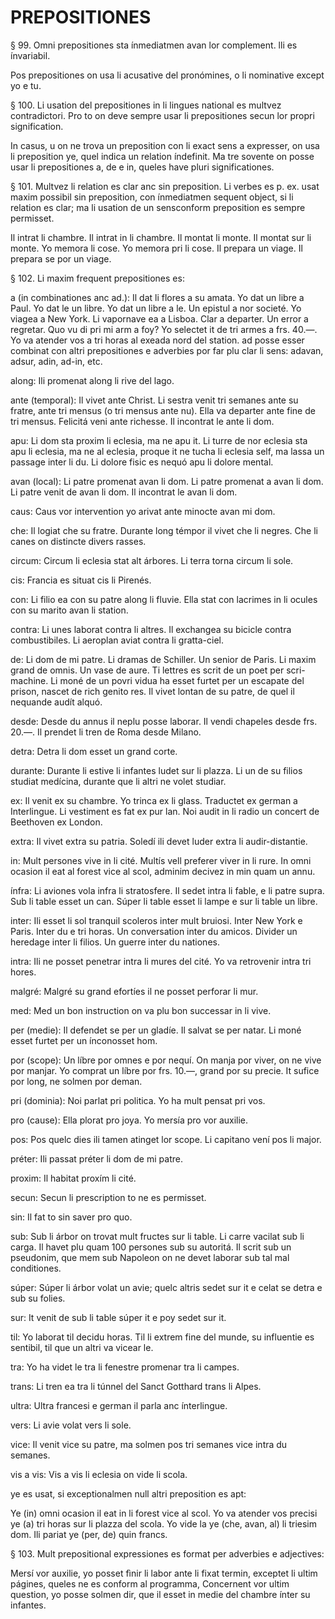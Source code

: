 # PREPOSITIONES

§ 99. Omni prepositiones sta ínmediatmen avan lor complement. lli es ínvariabil.

Pos prepositiones on usa li acusative del pronómines, o li nominative except yo e tu.

§ 100. Li usation del prepositiones in li lingues national es multvez contradictori. Pro to on deve sempre usar li prepositiones secun lor propri signification.

In casus, u on ne trova un preposition con li exact sens a expresser, on usa li preposition ye, quel indica un relation índefinit. Ma tre sovente on posse usar li prepositiones a, de e in, queles have pluri significationes.

§ 101. Multvez li relation es clar anc sin preposition. Li verbes es p. ex. usat maxim possibil sin preposition, con ínmediatmen sequent object, si li relation es clar; ma li usation de un sensconform preposition es sempre permisset.

Il intrat li chambre. Il intrat in li chambre. Il montat li monte. Il montat sur li monte. Yo memora li cose. Yo memora pri li cose. Il prepara un viage. Il prepara se por un viage.

§ 102. Li maxim frequent prepositiones es:

a (in combinationes anc ad.): Il dat li flores a su amata. Yo dat un libre a Paul. Yo dat le un libre. Yo dat un libre a le. Un epistul a nor societé. Yo viagea a New York. Li vapornave ea a Lisboa. Clar a departer. Un error a regretar. Quo vu di pri mi arm a foy? Yo selectet it de tri armes a frs. 40.—. Yo va atender vos a tri horas al exeada nord del station. ad posse esser combinat con altri prepositiones e adverbies por far plu clar li sens: adavan, adsur, adin, ad-in, etc.

along: Ili promenat along li rive del lago.

ante (temporal): Il vivet ante Christ. Li sestra venit tri semanes ante su fratre, ante tri mensus (o tri mensus ante nu). Ella va departer ante fine de tri mensus. Felicitá veni ante richesse. Il incontrat le ante li dom.

apu: Li dom sta proxim li eclesia, ma ne apu it. Li turre de nor eclesia sta apu li eclesia, ma ne al eclesia, proque it ne tucha li eclesia self, ma lassa un passage inter li du. Li dolore fisic es nequó apu li dolore mental.

avan (local): Li patre promenat avan li dom. Li patre promenat a avan li dom. Li patre venit de avan li dom. Il incontrat le avan li dom.

caus: Caus vor intervention yo arivat ante minocte avan mi dom.

che: Il logiat che su fratre. Durante long témpor il vivet che li negres. Che li canes on distincte divers rasses.

circum: Circum li eclesia stat alt árbores. Li terra torna circum li sole.

cis: Francia es situat cis li Pirenés.

con: Li filio ea con su patre along li fluvie. Ella stat con lacrimes in li ocules con su marito avan li station.

contra: Li unes laborat contra li altres. Il exchangea su bicicle contra combustibiles. Li aeroplan aviat contra li gratta-ciel.

de: Li dom de mi patre. Li dramas de Schiller. Un senior de Paris. Li maxim grand de omnis. Un vase de aure. Ti lettres es scrit de un poet per scri-machine. Li moné de un povri vidua ha esset furtet per un escapate del prison, nascet de rich genito res. Il vivet lontan de su patre, de quel il nequande audít alquó.

desde: Desde du annus il neplu posse laborar. Il vendi chapeles desde frs. 20.—. Il prendet li tren de Roma desde Milano.

detra: Detra li dom esset un grand corte.

durante: Durante li estive li infantes ludet sur li plazza. Li un de su filios studiat medícina, durante que li altri ne volet studiar.

ex: Il venit ex su chambre. Yo trinca ex li glass. Traductet ex german a Interlingue. Li vestiment es fat ex pur lan. Noi audit in li radio un concert de Beethoven ex London.

extra: Il vivet extra su patria. Soledí ili devet luder extra li audir-distantie.

in: Mult persones vive in li cité. Multís vell preferer viver in li
rure. In omni ocasion il eat al forest vice al scol, adminim decivez in min quam un annu.

ínfra: Li aviones vola infra li stratosfere. Il sedet intra li fable, e li patre supra. Sub li table esset un can. Súper li table esset li lampe e sur li table un libre.

inter: Ili esset li sol tranquil scoleros inter mult bruiosi. Inter New York e Paris. Inter du e tri horas. Un conversation inter du amicos. Divider un heredage inter li filios. Un guerre inter du nationes.

intra: Ili ne posset penetrar intra li mures del cité. Yo va retrovenir intra tri hores.

malgré: Malgré su grand efortíes il ne posset perforar li mur.

med: Med un bon instruction on va plu bon successar in li vive.

per (medie): Il defendet se per un gladíe. Il salvat se per natar. Li moné esset furtet per un ínconosset hom.

por (scope): Un líbre por omnes e por nequí. On manja por viver, on ne vive por manjar. Yo comprat un líbre por frs. 10.—, grand por su precie. It sufice por long, ne solmen por deman.

pri (dominia): Noi parlat pri politica. Yo ha mult pensat pri vos.

pro (cause): Ella plorat pro joya. Yo mersía pro vor auxilie.

pos: Pos quelc dies ili tamen atinget lor scope. Li capitano vení pos li major.

préter: Ili passat préter li dom de mi patre.

proxim: Il habitat proxím li cité.

secun: Secun li prescription to ne es permisset.

sin: Il fat to sin saver pro quo.

sub: Sub li árbor on trovat mult fructes sur li table. Li carre vacilat sub li carga. Il havet plu quam 100 persones sub su autoritá. Il scrit sub un pseudonim, que mem sub Napoleon on ne devet laborar sub tal mal conditiones.

súper: Súper li árbor volat un avie; quelc altris sedet sur it e celat se detra e sub su folies.

sur: It venit de sub li table súper it e poy sedet sur it.

til: Yo laborat til decidu horas. Til li extrem fine del munde, su influentie es sentibil, til que un altri va vicear le.

tra: Yo ha videt le tra li fenestre promenar tra li campes.

trans: Li tren ea tra li túnnel del Sanct Gotthard trans li Alpes.

ultra: Ultra francesi e german il parla anc ínterlingue.

vers: Li avie volat vers li sole.

vice: Il venit vice su patre, ma solmen pos tri semanes vice intra du semanes.

vis a vis: Vis a vis li eclesia on vide li scola.

ye es usat, si exceptionalmen null altri preposition es apt:

Ye (in) omni ocasion il eat in li forest vice al scol. Yo va atender vos precisi ye (a) tri horas sur li plazza del scola. Yo vide la ye (che, avan, al) li triesim dom. Ili pariat ye (per, de) quin francs.

§ 103. Mult prepositional expressiones es format per adverbies e adjectives:

Mersí vor auxilie, yo posset fìnir li labor ante li fixat termin, exceptet li ultim págines, queles ne es conform al programma, Concernent vor ultim question, yo posse solmen dir, que il esset in medie del chambre ínter su infantes.